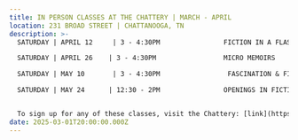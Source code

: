 ```yaml
---
title: IN PERSON CLASSES AT THE CHATTERY | MARCH - APRIL
location: 231 BROAD STREET | CHATTANOOGA, TN
description: >-
  SATURDAY | APRIL 12     | 3 - 4:30PM                FICTION IN A FLASH

  SATURDAY | APRIL 26    | 3 - 4:30PM                 MICRO MEMOIRS

  SATURDAY | MAY 10       | 3 - 4:30PM                 FASCINATION & FICTION

  SATURDAY | MAY 24      | 12:30 - 2PM                OPENINGS IN FICTION + NONFICTION 


  To sign up for any of these classes, visit the Chattery: [link](https://thechattery.org/)
date: 2025-03-01T20:00:00.000Z
---
```

